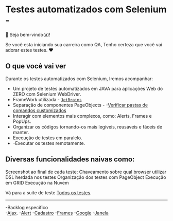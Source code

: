 # Testes automatizados com Selenium - 

👋 Seja bem-vindo(a)!

Se você esta iniciando sua carreira como QA, Tenho certeza que você vai adorar estes testes. ❤️

## O que você vai ver

Durante os testes automatizados com Selenium, Iremos acompanhar:

- Um projeto de testes automatizados em JAVA para aplicações Web do ZERO com Selenium WebDriver.
- FrameWork utilizada -  [`JetBrains`](https://www.jetbrains.com/pt-br/idea/) 
- Separação de componentes PageObjects - -[Verificar pastas de comandos customizados](src/main/resources/componentes.html) 
- Interagir com elementos mais complexos, como: Alerts, Frames e PopUps.
- Organizar os códigos tornando-os mais legíveis, reusáveis e fáceis de manter.
- Execução de testes em paralelo.
- -Executar os testes remotamente. 


## Diversas funcionalidades naivas como:
Screenshot ao final de cada teste; 
Chaveamento sobre qual browser utilizar
DSL herdada nos testes
Organização dos testes com PageObject
Execução em GRID
Execução na Nuvem

Vá para a suite de teste  [Todos os testes](./src/main/java/SuiteTeste.java/).

___

-Backlog especifico   
-[Ajax](src/main/java/TesteAjax.java).
-[Alert](src/main/java/TesteAlert.java)
-[Cadastro](src/main/java/TesteCadastro.java)
-[Frames](src/main/java/TesteFrames.java)
-[Google](src/main/java/TesteGoogle.java)
-[Janela](src/main/java/TesteJanelas.java)
